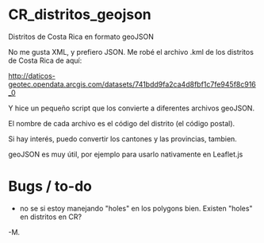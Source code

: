 # CR_distritos_geojson
Distritos de Costa Rica en formato geoJSON

No me gusta XML, y prefiero JSON.
Me robé el archivo .kml de los distritos de Costa Rica de aquí:

http://daticos-geotec.opendata.arcgis.com/datasets/741bdd9fa2ca4d8fbf1c7fe945f8c916_0

Y hice un pequeño script que los convierte a diferentes archivos geoJSON.

El nombre de cada archivo es el código del distrito (el código postal).

Si hay interés, puedo convertir los cantones y las provincias, tambien.

geoJSON es muy útil, por ejemplo para usarlo nativamente en Leaflet.js

# Bugs / to-do
- no se si estoy manejando "holes" en los polygons bien. Existen "holes" en distritos en CR?


-M.
